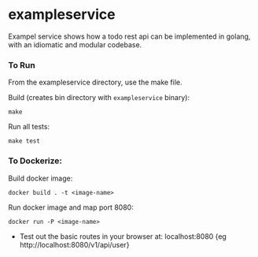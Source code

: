 # exampleservice

Exampel service shows how a todo rest api can be implemented in golang, with an idiomatic and modular codebase.

### To Run

From the exampleservice directory, use the make file.

Build (creates bin directory with `exampleservice` binary):

```
make
```

Run all tests:

```
make test
```

### To Dockerize:

Build docker image:

```
docker build . -t <image-name>
```

Run docker image and map port 8080:

```
docker run -P <image-name>
```

- Test out the basic routes in your browser at: localhost:8080 {eg http://localhost:8080/v1/api/user}
